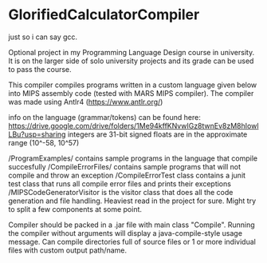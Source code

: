 # GlorifiedCalculatorCompiler

just so i can say gcc.

Optional project in my Programming Language Design course in university. It is on the larger side of solo university projects and its grade can be used to pass the course.

This compiler compiles programs written in a custom language given below into MIPS assembly code (tested with MARS MIPS compiler).
The compiler was made using Antlr4 (https://www.antlr.org/)

info on the language (grammar/tokens) can be found here: https://drive.google.com/drive/folders/1Me94kffKNvwIGz8twnEv8zM8hIowlLBu?usp=sharing
integers are 31-bit signed
floats are in the approximate range (10^-58, 10^57)

/ProgramExamples/ contains sample programs in the language that compile succesfully
/CompileErrorFiles/ contains sample programs that will not compile and throw an exception
/CompileErrorTest class contains a junit test class that runs all compile error files and prints their exceptions
/MIPSCodeGeneratorVisitor is the visitor class that does all the code generation and file handling. Heaviest read in the project for sure. Might try to split a few components
  at some point.

Compiler should be packed in a .jar file with main class "Compile". Running the compiler without arguments will display a java-compile-style usage message.
Can compile directories full of source files or 1 or more individual files with custom output path/name.
